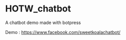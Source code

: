 # HOTW_chatbot
A chatbot demo made with botpress

Demo : https://www.facebook.com/sweetkoalachatbot/